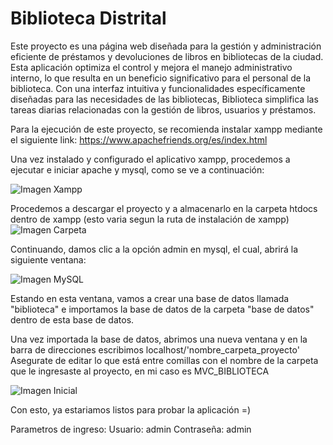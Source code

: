 # Biblioteca Distrital

Este proyecto es una página web diseñada para la gestión y administración eficiente de préstamos y devoluciones de libros en bibliotecas de la ciudad. Esta aplicación optimiza el control y mejora el manejo administrativo interno, lo que resulta en un beneficio significativo para el personal de la biblioteca. Con una interfaz intuitiva y funcionalidades específicamente diseñadas para las necesidades de las bibliotecas, Biblioteca simplifica las tareas diarias relacionadas con la gestión de libros, usuarios y préstamos.

Para la ejecución de este proyecto, se recomienda instalar xampp mediante el siguiente link: https://www.apachefriends.org/es/index.html

Una vez instalado y configurado el aplicativo xampp, procedemos a ejecutar e iniciar apache y mysql, como se ve a continuación:

![Imagen Xampp](https://github.com/AlejandroJC22/biblioteca-web/blob/main/public/img/xampp.png)

Procedemos a descargar el proyecto y a almacenarlo en la carpeta htdocs dentro de xampp (esto varia segun la ruta de instalación de xampp)
![Imagen Carpeta](https://github.com/AlejandroJC22/biblioteca-web/blob/main/public/img/htdocs.png)

Continuando, damos clic a la opción admin en mysql, el cual, abrirá la siguiente ventana:

![Imagen MySQL](https://github.com/AlejandroJC22/biblioteca-web/blob/main/public/img/php.png)

Estando en esta ventana, vamos a crear una base de datos llamada "biblioteca" e importamos la base de datos de la carpeta "base de datos" dentro de esta base de datos. 

Una vez importada la base de datos, abrimos una nueva ventana y en la barra de direcciones escribimos localhost/'nombre_carpeta_proyecto'
Asegurate de editar lo que está entre comillas con el nombre de la carpeta que le ingresaste al proyecto, en mi caso es MVC_BIBLIOTECA

![Imagen Inicial](https://github.com/AlejandroJC22/biblioteca-web/blob/main/public/img/initial.png)

Con esto, ya estariamos listos para probar la aplicación =)

Parametros de ingreso:
Usuario: admin
Contraseña: admin


